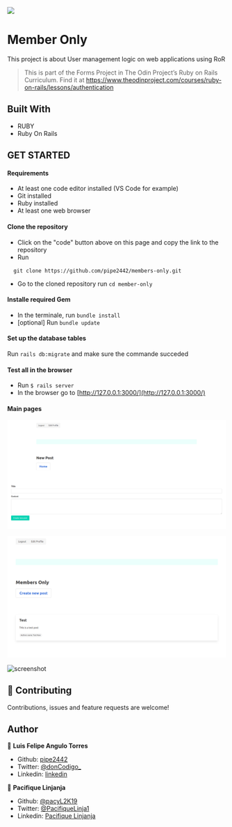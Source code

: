 ![](https://img.shields.io/badge/Microverse-blueviolet)
# Member Only

This project is about User management logic on web applications using RoR
> This is part of the Forms Project in The Odin Project’s Ruby on Rails Curriculum. Find it at https://www.theodinproject.com/courses/ruby-on-rails/lessons/authentication

## Built With

- RUBY
- Ruby On Rails

## GET STARTED

#### Requirements 

- At least one code editor installed (VS Code for example)
- Git installed
- Ruby installed
- At least one web browser
#### Clone the repository

- Click on the "code" button above on this page and copy the link to the repository
- Run 
```
  git clone https://github.com/pipe2442/members-only.git
```
- Go to the cloned repository run `cd member-only`

#### Installe required Gem

- In the terminale, run `bundle install`
- [optional] Run `bundle update`

#### Set up the database tables 

Run `rails db:migrate` and make sure the commande succeded

#### Test all in the browser

- Run `$ rails server`
- In the browser go to [http://127.0.0.1:3000/](http://127.0.0.1:3000/)

#### Main pages

![screenshot](screenshots/one.png)

![screenshot](screenshots/two.png)

![screenshot](screenshots/three.png)

## 🤝 Contributing

Contributions, issues and feature requests are welcome!
## Author

👤 **Luis Felipe Angulo Torres**

- Github: [pipe2442](https://github.com/pipe2442)
- Twitter: [@donCodigo_](https://twitter.com/donCodigo_)
- Linkedin: [linkedin](https://www.linkedin.com/in/luis-felipe-angulo-torres-95098b139/)

👤 **Pacifique Linjanja**
- Github: [@pacyL2K19](https://github.com/pacyL2K19)
- Twitter: [@PacifiqueLinja1](https://twitter.com/PacifiqueLinja1)
- Linkedin: [Pacifique Linjanja](https://www.linkedin.com/in/pacifique-linjanja/)

